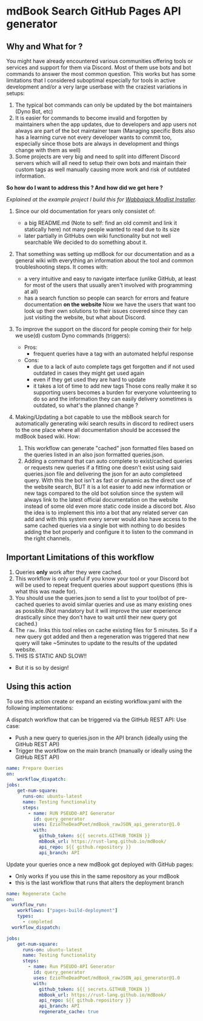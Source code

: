 # mdBook Search GitHub Pages API generator

## Why and What for ?

You might have already encountered various communities offering tools or services and support for them via Discord. Most of them use bots and bot commands to answer the most common question. This works but has some limitations that I considered suboptimal especially for tools in active development and/or a very large userbase with the craziest variations in setups:

1. The typical bot commands can only be updated by the bot maintainers (Dyno Bot, etc)
2. It is easier for commands to become invalid and forgotten by maintainers when the app updates, due to developers and app users not always are part of the bot maintainer team (Managing specific Bots also has a learning curve not every developer wants to commit too, especially since those bots are always in development and things change with them as well)
3. Some projects are very big and need to split into different Discord servers which will all need to setup their own bots and maintain their custom tags as well manually causing more work and risk of outdated information.

**So how do I want to address this ? And how did we get here ?**

*Explained at the example project I build this for [Wabbajack Modlist Installer](https://wiki.wabbajack.org).*

1. Since our old documentation for years only consistet of: 

   - a big README.md (Note to self: find an old commit and link it statically here) not many people wanted to read due to its size
   - later partially in GitHubs own wiki functionality but not well searchable
   We decided to do something about it.
2. That something was setting up mdBook for our documentation and as a general wiki with everything an information about the tool and common troubleshooting steps. It comes with:
   - a very intuitive and easy to navigate interface (unlike GitHub, at least for most of the users that usually aren't involved with programming at all)
   - has a search function so people can search for errors and feature documentation **on the website**
   Now we have the users that want too look up their own solutions to their issues covered since they can just visiting the website, but what about Discord.
4. To improve the support on the discord for people coming their for help we use(d) custom Dyno commands (triggers):
   - Pros:
     - frequent queries have a tag with an automated helpful response
   - Cons:
     - due to a lack of auto complete tags get forgotten and if not used outdated in cases they might get used again
     - even if they get used they are hard to update
     - it takes a lot of time to add new tags
     Those cons really make it so supporting users becomes a burden for everyone volunteering to do so and the information they can easily delivery sometimes is outdated, so what's the planned change ?
5. Making/Updating a bot capable to use the mbBook search for automatically generating wiki search results in discord to redirect users to the one place where all documentation should be accessed the mdBook based wiki. How:
   1. This workflow can generate "cached" json formatted files based on the queries listed in an also json formatted queries.json.
   2. Adding a command that can auto complete to exist/cached queries or requests new queries if a fitting one doesn't exist using said queries.json file and delivering the json for an auto completeed query.
   With this the bot isn't as fast or dynamic as the direct use of the website search, BUT it is a lot easier to add new information or new tags compared to the old bot solution since the system will always link to the latest official documentation on the website instead of some old even more static code inside a discord bot. Also the idea is to implement this into a bot that any related server can add and with this system every server would also have access to the same cached queries via a single bot with nothing to do besides adding the bot properly and configure it to listen to the command in the right channels.


     

## Important Limitations of this workflow

1. Queries **only** work after they were cached.
2. This workflow is only useful if you know your tool or your Discord bot will be used to repeat frequent queries  about support questions (this is what this was made for).
3. You should use the queries.json to send a list to your tool/bot of pre-cached queries to avoid similar queries and use as many existing ones as possible.(Not mandatory but it will improve the user experience drastically since they don't have to wait until their new query got cached.)
4. The `raw.` links this tool relies on cache existing files for 5 minutes. So if a new query got added and then a regeneration was triggered that new query will take ~5minutes to update to the results of the updated website.
5. THIS IS STATIC AND SLOW!!
  - But it is so by design!

## Using this action

To use this action create or expand an existing workflow.yaml with the following implementations:

A dispatch workflow that can be triggered via the GitHub REST API:
Use case:

  - Push a new query to queries.json in the API branch (ideally using the GitHub REST API)
  - Trigger the workflow on the main branch (manually or ideally using the GitHub REST API)

```yaml
name: Prepare Queries
on:
    workflow_dispatch:
jobs:
    get-num-square:
      runs-on: ubuntu-latest
      name: Testing functionality
      steps:
        - name: RUN PSEUDO-API Generator
          id: query_generator
          uses: EzioTheDeadPoet/mdBook_rawJSON_api_generator@1.0
          with:
            github_token: ${{ secrets.GITHUB_TOKEN }}
            mbBook_url: https://rust-lang.github.io/mdBook/
            api_repo: ${{ github.repository }}
            api_branch: API

```

Update your queries once a new mdBook got deployed with GitHub pages:

  - Only works if you use this in the same repository as your mdBook
  - this is the last workflow that runs that alters the deployment branch

```yaml
name: Regenerate Cache
on:
  workflow_run:
    workflows: ["pages-build-deployment"] 
    types:
      - completed
  workflow_dispatch:

jobs:
    get-num-square:
      runs-on: ubuntu-latest
      name: Testing functionality
      steps:
        - name: Run PSEUDO-API Generator
          id: query_generator
          uses: EzioTheDeadPoet/mdBook_rawJSON_api_generator@1.0
          with:
            github_token: ${{ secrets.GITHUB_TOKEN }}
            mbBook_url: https://rust-lang.github.io/mdBook/
            api_repo: ${{ github.repository }}
            api_branch: API
            regenerate_cache: true

```
